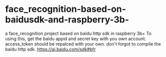 # face_recognition-based-on-baidusdk-and-raspberry-3b-
a face_recognition project based on baidu http sdk in raspberry 3b+
To using this, get the baidu appid and secret key with you own account. access_token should be repalced with your own.
don't forgot to compile the baidu http sdk. https://ai.baidu.com/sdk#bfr
